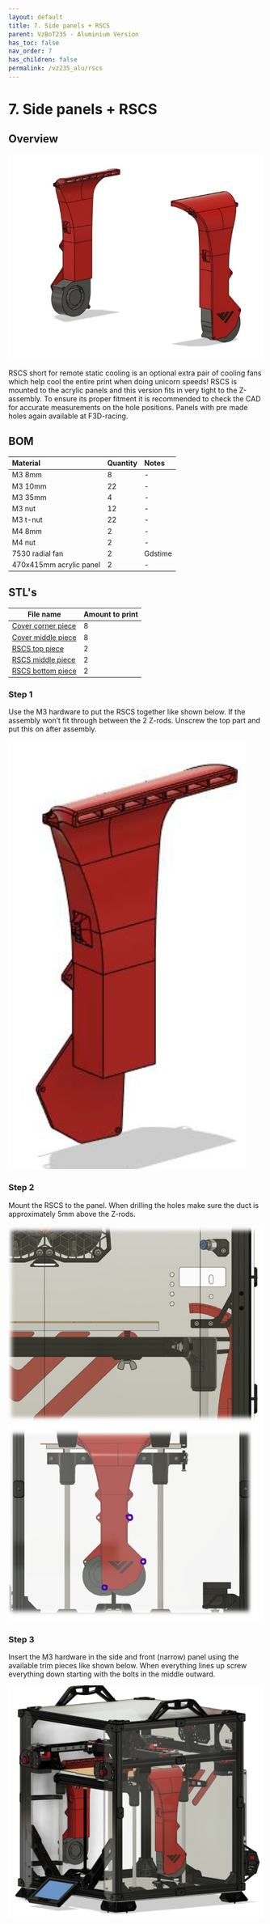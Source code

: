 ```yaml
---
layout: default
title: 7. Side panels + RSCS
parent: VzBoT235 - Aluminium Version
has_toc: false
nav_order: 7
has_children: false
permalink: /vz235_alu/rscs
---
```


# 7. Side panels + RSCS

## Overview
![Overview](../assets/images/manual/vz235_printed/rscs/overview.png)
<br/>

RSCS short for remote static cooling is an optional extra pair of cooling fans which help cool the entire print when doing unicorn speeds! RSCS is mounted to the acrylic panels and this version fits in very tight to the Z-assembly. To ensure its proper fitment it is recommended to check the CAD for accurate measurements on the hole positions. Panels with pre made holes again available at F3D-racing.

## BOM

| Material        | Quantity          | Notes |
|:-------------|:------------------|:------|
| M3 8mm           | 8 | - |
| M3 10mm | 22 | - |
| M3 35mm | 4 | - |
| M3 nut | 12 | - |
| M3 t-nut | 22 | - |
| M4 8mm | 2 | - |
| M4 nut | 2 | - |
| 7530 radial fan | 2 | Gdstime |
| 470x415mm acrylic panel | 2 | - |

## STL's

| File name | Amount to print |
|-----------|-----------------|
| <a href="https://github.com/VzBoT3D/VzBoT-Vz235/blob/main/Assemblies%20%26%20STL/Frame/Frame%20brace.stl" target="_blank">Cover corner piece</a> | 8 |
| <a href="https://github.com/VzBoT3D/VzBoT-Vz235/blob/main/Assemblies%20%26%20STL/Frame/Frame%20brace.stl" target="_blank">Cover middle piece</a> | 8 |
| <a href="https://github.com/VzBoT3D/VzBoT-Vz235/blob/main/Assemblies%20%26%20STL/Frame/Frame%20brace.stl" target="_blank">RSCS top piece</a> | 2 |
| <a href="https://github.com/VzBoT3D/VzBoT-Vz235/blob/main/Assemblies%20%26%20STL/Frame/Frame%20brace.stl" target="_blank">RSCS middle piece</a> | 2 |
| <a href="https://github.com/VzBoT3D/VzBoT-Vz235/blob/main/Assemblies%20%26%20STL/Frame/Frame%20brace.stl" target="_blank">RSCS bottom piece</a> | 2 |

### Step 1
Use the M3 hardware to put the RSCS together like shown below. If the assembly won’t fit through between the 2 Z-rods. Unscrew the top part and put this on after assembly.
<br/>

![Step 1](../assets/images/manual/vz235_printed/rscs/step_1.png)

### Step 2
Mount the RSCS to the panel. When drilling the holes make sure the duct is approximately 5mm above the Z-rods.
<br/>

![Step 2](../assets/images/manual/vz235_printed/rscs/step_2.png)

### Step 3
Insert the M3 hardware in the side and front (narrow) panel using the available trim pieces like shown below. When everything lines up screw everything down starting with the bolts in the middle outward.
<br/>

![Step 3](../assets/images/manual/vz235_printed/rscs/step_3.png)
